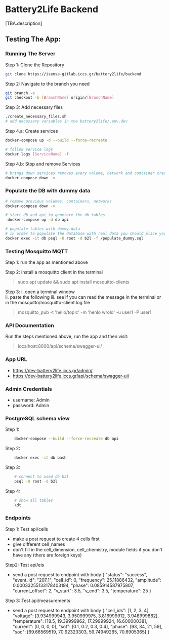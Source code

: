 # Battery2Life Backend

[TBA.description]

## Testing The App:

### Running The Server

Step 1: Clone the Repository

```bash
git clone https://isense-gitlab.iccs.gr/battery2life/backend
```

Step 2: Navigate to the branch you need

```bash
git branch -a 
git checkout -b [BranchName] origin/[BranchName] 
```

Step 3: Add necessary files
```bash
./create_necessary_files.sh
# add necessary variables in the battery2life/.env.dev
```


Step 4.a: Create services

 ``` bash
 docker-compose up -d --build --force-recreate 

# follow service logs
 docker logs [ServiceName] -f 
 ```

 Step 4.b: Stop and remove Services

 ```bash
 # brings down services removes every volume, network and container created 
 docker-compose down -v
 ```


### Populate the DB with dummy data

```bash
# remove previous volumes, containers, networks 
docker-compose down -v

# start db and api to generate the db tables
 docker-compose up -d db api

# populate tables with dummy data
# in order to populate the database with real data you should place your data to the folder ./database/data and change the mount volume in the docker-compose file
docker exec -it db psql -U root -d b2l -f /populate_dummy.sql
```

### Testing Mosquitto MQTT

Step 1: run the app as mentioned above 

Step 2: install a mosquitto client in the terminal
> sudo apt update && sudo apt install mosquitto-clients

Step 3: 
i. open a terminal window  
ii. paste the following
iii. see if you can read the message in the terminal or in the mosquitto/mosquitto-client.log file 
> mosquitto_pub -t 'hello/topic' -m 'henlo wrold' -u user1 -P user1


### API Documentation

 Run the steps mentioned above, run the app and then visit:
 > localhost:8000/api/schema/swagger-ui/

### App URL
- https://dev-battery2life.iccs.gr/admin/
- https://dev-battery2life.iccs.gr/api/schema/swagger-ui/

### Admin Credentials
- username: Admin
- password: Admin


### PostgreSQL schema view

Step 1:
``` bash 
    docker-compose --build --force-recreate db api
```

Step 2:
```bash
    docker exec -it db bash
```

Step 3:
```bash
    # connect to used db b2l
    psql -U root -d b2l
```

Step 4:
```bash
    # show all tables
    \dt
```

### Endpoints
Step 1: Test api/cells
- make a post request to create 4 cells first
- give different cell_names
- don't fill in the cell_dimension, cell_chemistry, module fields if you don't have any (there are foreign keys)

Step2: Test api/eis
- send a post request to endpoint with body
{
    "status": "success",
    "event_id": "207_1",
    "cell_id": 0,
    "frequency": 25.11886432,
    "amplitude": 0.00033255133178403194,
    "phase": 0.085914587975807,
    "current_offset": 2,
    "v_start": 3.5,
    "v_end": 3.5,
    "temperature": 25
}

Step 3: Test api/measurements
- send a post request to endpoint with body
{
    "cell_ids": [1, 2, 3, 4],
    "voltage": [3.934999943, 3.950999975, 3.816999912, 3.948999882],
    "temperature": [18.5, 19.39999962, 17.29999924, 16.60000038],
    "current": [0, 0, 0, 0],
    "sot": [0.1, 0.2, 0.3, 0.4],
    "phase": [93, 34, 21, 59],
    "soc": [69.66569519, 70.92323303, 59.74949265, 70.6905365]
} 

